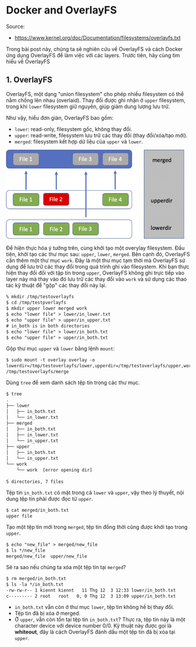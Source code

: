 # Docker and OverlayFS

Source:

- <https://www.kernel.org/doc/Documentation/filesystems/overlayfs.txt>

Trong bài post này, chúng ta sẽ nghiên cứu về OverlayFS và cách Docker ứng dụng OverlayFS để làm việc với các layers. Trước tiên, hãy cùng tìm hiểu về OverlayFS

## 1. OverlayFS

OverlayFS, một dạng "union filesystem" cho phép nhiều filesystem có thể nằm chồng lên nhau (overlaid). Thay đổi được ghi nhận ở `upper` filesystem, trong khi `lower` filesystem giữ nguyên, giúp giảm dung lượng lưu trữ.

Như vậy, hiểu đơn giản, OverlayFS bao gồm:

- `lower`: read-only, filesystem gốc, không thay đổi.
- `upper`: read-write, filesystem lưu trữ các thay đổi (thay đổi/xóa/tạo mới).
- `merged`: filesystem kết hợp dữ liệu của `upper` và `lower`.

![](./upper-lower-dir-768x371.png)

Để hiện thực hóa ý tưởng trên, cùng khởi tạo một overylay filesystem. Đầu tiên, khởi tạo các thư mục sau: `upper`, `lower`, `merged`. Bên cạnh đó, OverlayFS cần thêm một thư mục `work`. Đây là một thư mục tạm thời mà OverlayFS sử dụng để lưu trữ các thay đổi trong quá trình ghi vào filesystem. Khi bạn thực hiện thay đổi đối với tập tin trong `upper`, OverlayFS không ghi trực tiếp vào layer này mà thay vào đó lưu trữ các thay đổi vào `work` và sử dụng các thao tác kỹ thuật để "gộp" các thay đổi này lại.

```shell
% mkdir /tmp/testoverlayfs
$ cd /tmp/testpverlayfs
$ mkdir upper lower merged work
$ echo "lower file" > lower/in_lower.txt
$ echo "upper file" > upper/in_upper.txt
# in_both is in both directories
$ echo "lower file" > lower/in_both.txt
$ echo "upper file" > upper/in_both.txt
```

Gộp thư mục `upper` và `lower` bằng lệnh `mount`:

```shell
$ sudo mount -t overlay overlay -o lowerdir=/tmp/testoverlayfs/lower,upperdir=/tmp/testoverlayfs/upper,workdir=/tmp/testoverlayfs/work /tmp/testoverlayfs/merge
```

Dùng `tree` để xem danh sách tệp tin trong các thư mục.

```shell
$ tree
.
├── lower
│   ├── in_both.txt
│   └── in_lower.txt
├── merged
│   ├── in_both.txt
│   ├── in_lower.txt
│   └── in_upper.txt
├── upper
│   ├── in_both.txt
│   └── in_upper.txt
└── work
    └── work  [error opening dir]

5 directories, 7 files
```

Tệp tin `in_both.txt` có mặt trong cả `lower` và `upper`, vậy theo lý thuyết, nội dung tệp tin phải được đọc từ `upper`.

```shell
$ cat merged/in_both.txt
upper file
```
Tạo một tệp tin mới trong `merged`, tệp tin đồng thời cũng được khởi tạo trong `upper`.

```shell
$ echo "new_file" > merged/new_file
$ ls */new_file
merged/new_file  upper/new_file
```

Sẽ ra sao nếu chúng ta xóa một tệp tin tại `merged`?

```shell
$ rm merged/in_both.txt
$ ls -la */in_both.txt
-rw-rw-r-- 1 kiennt kiennt   11 Thg 12  3 12:33 lower/in_both.txt
c--------- 2 root   root   0, 0 Thg 12  3 13:09 upper/in_both.txt
```

- `in_both.txt` vẫn còn ở thư mục `lower`, tệp tin không hề bị thay đổi.
- Tệp tin đã bị xóa ở merged.
- Ở `upper`, vẫn còn tồn tại tệp tin `in_both.txt`? Thực ra, tệp tin này là một character device với device number 0/0. Kỹ thuật này được gọi là **whiteout**, đây là cách OverlayFS đánh dấu một tệp tin đã bị xóa tại `upper`.

